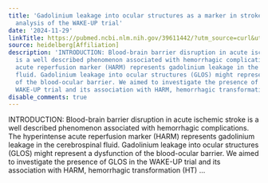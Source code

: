 ```yaml
---
title: 'Gadolinium leakage into ocular structures as a marker in stroke: A retrospective
  analysis of the WAKE-UP trial'
date: '2024-11-29'
linkTitle: https://pubmed.ncbi.nlm.nih.gov/39611442/?utm_source=curl&utm_medium=rss&utm_campaign=pubmed-2&utm_content=1FakS-2QOkCT8HsMOQP1bCRQ4YzyumYOmxmF0moLsQ3dFB1E9V&fc=20220326224207&ff=20241129173059&v=2.18.0.post9+e462414
source: heidelberg[Affiliation]
description: 'INTRODUCTION: Blood-brain barrier disruption in acute ischemic stroke
  is a well described phenomenon associated with hemorrhagic complications. The hyperintense
  acute reperfusion marker (HARM) represents gadolinium leakage in the cerebrospinal
  fluid. Gadolinium leakage into ocular structures (GLOS) might represent a dysfunction
  of the blood-ocular barrier. We aimed to investigate the presence of GLOS in the
  WAKE-UP trial and its association with HARM, hemorrhagic transformation (HT) ...'
disable_comments: true
---
```

INTRODUCTION: Blood-brain barrier disruption in acute ischemic stroke is a well described phenomenon associated with hemorrhagic complications. The hyperintense acute reperfusion marker (HARM) represents gadolinium leakage in the cerebrospinal fluid. Gadolinium leakage into ocular structures (GLOS) might represent a dysfunction of the blood-ocular barrier. We aimed to investigate the presence of GLOS in the WAKE-UP trial and its association with HARM, hemorrhagic transformation (HT) ...